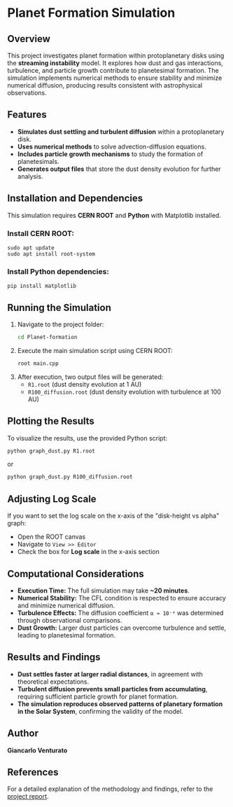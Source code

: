 # Planet Formation Simulation

## Overview
This project investigates planet formation within protoplanetary disks using the **streaming instability** model. It explores how dust and gas interactions, turbulence, and particle growth contribute to planetesimal formation. The simulation implements numerical methods to ensure stability and minimize numerical diffusion, producing results consistent with astrophysical observations.

## Features
- **Simulates dust settling and turbulent diffusion** within a protoplanetary disk.
- **Uses numerical methods** to solve advection-diffusion equations.
- **Includes particle growth mechanisms** to study the formation of planetesimals.
- **Generates output files** that store the dust density evolution for further analysis.

## Installation and Dependencies
This simulation requires **CERN ROOT** and **Python** with Matplotlib installed.

### Install CERN ROOT:
```
sudo apt update
sudo apt install root-system
```

### Install Python dependencies:
```
pip install matplotlib
```

## Running the Simulation
1. Navigate to the project folder:
   ```sh
   cd Planet-formation
   ```
2. Execute the main simulation script using CERN ROOT:
   ```sh
   root main.cpp
   ```
3. After execution, two output files will be generated:
   - `R1.root` (dust density evolution at 1 AU)
   - `R100_diffusion.root` (dust density evolution with turbulence at 100 AU)

## Plotting the Results
To visualize the results, use the provided Python script:
```sh
python graph_dust.py R1.root
```
or
```sh
python graph_dust.py R100_diffusion.root
```

## Adjusting Log Scale
If you want to set the log scale on the x-axis of the "disk-height vs alpha" graph:
- Open the ROOT canvas
- Navigate to `View >> Editor`
- Check the box for **Log scale** in the x-axis section

## Computational Considerations
- **Execution Time:** The full simulation may take **~20 minutes**.
- **Numerical Stability:** The CFL condition is respected to ensure accuracy and minimize numerical diffusion.
- **Turbulence Effects:** The diffusion coefficient `α ≈ 10⁻⁴` was determined through observational comparisons.
- **Dust Growth:** Larger dust particles can overcome turbulence and settle, leading to planetesimal formation.

## Results and Findings
- **Dust settles faster at larger radial distances**, in agreement with theoretical expectations.
- **Turbulent diffusion prevents small particles from accumulating**, requiring sufficient particle growth for planet formation.
- **The simulation reproduces observed patterns of planetary formation in the Solar System**, confirming the validity of the model.

## Author
**Giancarlo Venturato**

## References
For a detailed explanation of the methodology and findings, refer to the [project report](https://github.com/ginca03/Planet-formation/blob/main/docs/06033934_Project3_Report.pdf).


